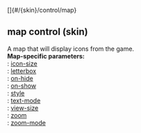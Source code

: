 []{#/{skin}/control/map}    
## map control (skin)    
A map that will display icons from the game.    
**Map-specific parameters:**    
:   [icon-size](ref/%7Bskin%7D/param/icon-size)    
:   [letterbox](ref/%7Bskin%7D/param/letterbox)    
:   [on-hide](ref/%7Bskin%7D/param/on-hide)    
:   [on-show](ref/%7Bskin%7D/param/on-show)    
:   [style](ref/%7Bskin%7D/param/style)    
:   [text-mode](ref/%7Bskin%7D/param/text-mode)    
:   [view-size](ref/%7Bskin%7D/param/view-size)    
:   [zoom](ref/%7Bskin%7D/param/zoom)    
:   [zoom-mode](ref/%7Bskin%7D/param/zoom-mode)  
